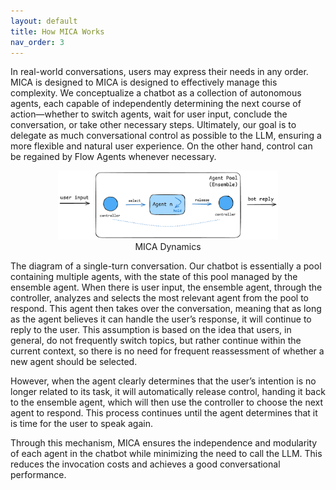 ```yaml
---
layout: default
title: How MICA Works
nav_order: 3
---
```


In real-world conversations, users may express their needs in any order.  MICA is designed to MICA is designed to effectively manage this complexity.  We conceptualize a chatbot as a collection of autonomous agents, each capable of independently determining the next course of action—whether to switch agents, wait for user input, conclude the conversation, or take other necessary steps. Ultimately, our goal is to delegate as much conversational control as possible to the LLM, ensuring a more flexible and natural user experience. On the other hand, control can be regained by Flow Agents whenever necessary. 

<center>
<img style="width: 70%; height: auto;" src="schedule.png">
<br>
<div>MICA Dynamics</div>
</center>

The diagram of a single-turn conversation. Our chatbot is essentially a pool containing multiple agents, with the state of this pool managed by the ensemble agent. When there is user input, the ensemble agent, through the controller, analyzes and selects the most relevant agent from the pool to respond. This agent then takes over the conversation, meaning that as long as the agent believes it can handle the user’s response, it will continue to reply to the user. This assumption is based on the idea that users, in general, do not frequently switch topics, but rather continue within the current context, so there is no need for frequent reassessment of whether a new agent should be selected.

However, when the agent clearly determines that the user’s intention is no longer related to its task, it will automatically release control, handing it back to the ensemble agent, which will then use the controller to choose the next agent to respond. This process continues until the agent determines that it is time for the user to speak again.

Through this mechanism, MICA ensures the independence and modularity of each agent in the chatbot while minimizing the need to call the LLM. This reduces the invocation costs and achieves a good conversational performance.
